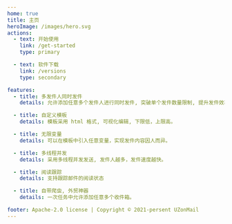 ```yaml
---
home: true
title: 主页
heroImage: /images/hero.svg
actions:
  - text: 开始使用
    link: /get-started
    type: primary

  - text: 软件下载
    link: /versions
    type: secondary

features:
  - title: 多发件人同时发件
    details: 允许添加任意多个发件人进行同时发件, 突破单个发件数量限制, 提升发件效率。

  - title: 自定义模板
    details: 模板采用 html 格式, 可视化编辑, 下限低，上限高。

  - title: 无限变量
    details: 可以在模板中引入任意变量，实现发件内容因人而异。

  - title: 多线程并发
    details: 采用多线程并发发送, 发件人越多，发件速度越快。

  - title: 阅读跟踪
    details: 支持跟踪邮件的阅读状态

  - title: 自带爬虫, 外贸神器
    details: 一次任务中允许添加任意多个收件箱。

footer: Apache-2.0 license | Copyright © 2021-persent UZonMail
---
```

